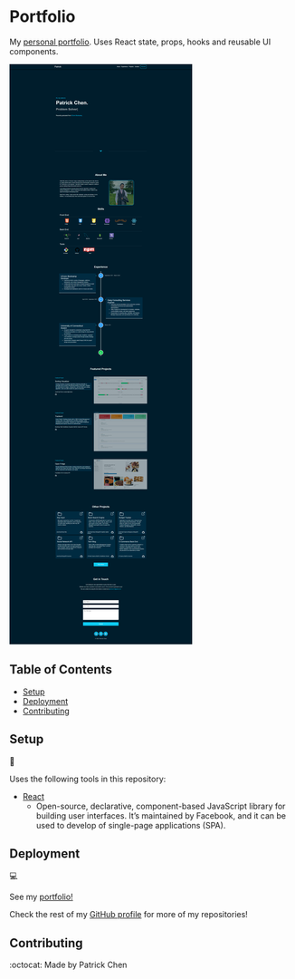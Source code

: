 # Portfolio

My [personal portfolio](https://patrickchen.dev/). Uses React state, props, hooks and reusable UI components.

![Screenshot](/public/portfolio_screenshot.png)

## Table of Contents

* [Setup](#setup)
* [Deployment](#deployment)
* [Contributing](#contributing)

## Setup
:floppy_disk:

Uses the following tools in this repository:

- [React](https://reactjs.org/)
  - Open-source, declarative, component-based JavaScript library for building user interfaces. It’s maintained by Facebook, and it can be used to develop of single-page applications (SPA).

## Deployment
:computer:

See my [portfolio!](https://patrickchen.dev/)

Check the rest of my [GitHub profile](https://github.com/paperpatch) for more of my repositories!


## Contributing
:octocat:
Made by Patrick Chen
